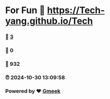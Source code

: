 # For Fun :link: https://Tech-yang.github.io/Tech 
### :page_facing_up: [3](https://Tech-yang.github.io/Tech/tag.html) 
### :speech_balloon: 0 
### :hibiscus: 932 
### :alarm_clock: 2024-10-30 13:09:58 
### Powered by :heart: [Gmeek](https://github.com/Meekdai/Gmeek)
